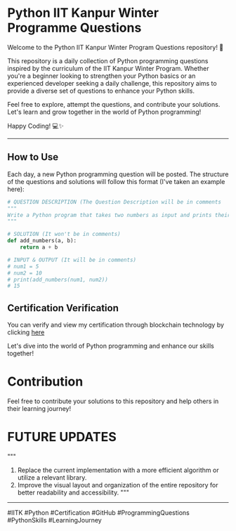 # Python IIT Kanpur Winter Programme Questions

Welcome to the Python IIT Kanpur Winter Program Questions repository! 🚀

This repository is a daily collection of Python programming questions inspired by the curriculum of the IIT Kanpur Winter Program. Whether you're a beginner looking to strengthen your Python basics or an experienced developer seeking a daily challenge, this repository aims to provide a diverse set of questions to enhance your Python skills.

Feel free to explore, attempt the questions, and contribute your solutions. Let's learn and grow together in the world of Python programming!

Happy Coding! 💻✨

---

## How to Use

Each day, a new Python programming question will be posted. The structure of the questions and solutions will follow this format (I've taken an example here):

```python
# QUESTION DESCRIPTION (The Question Description will be in comments
"""
Write a Python program that takes two numbers as input and prints their sum.
"""

# SOLUTION (It won't be in comments)
def add_numbers(a, b):
    return a + b

# INPUT & OUTPUT (It will be in comments)
# num1 = 5
# num2 = 10
# print(add_numbers(num1, num2))
# 15
```
## Certification Verification

You can verify and view my certification through blockchain technology by clicking [here](https://verify.ifacet.digitalcredentials.in/c915ffc4-3bd2-4e4e-b89d-ef4885e27baa)

Let's dive into the world of Python programming and enhance our skills together!


# Contribution
Feel free to contribute your solutions to this repository and help others in their learning journey!


# FUTURE UPDATES
"""
1. Replace the current implementation with a more efficient algorithm or utilize a relevant library.
2. Improve the visual layout and organization of the entire repository for better readability and accessibility.
"""


---

#IITK #Python #Certification #GitHub #ProgrammingQuestions #PythonSkills #LearningJourney

